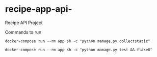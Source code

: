 # recipe-app-api-
Recipe API Project

Commands to run

`docker-compose run --rm app sh -c "python manage.py collectstatic"`

`docker-compose run --rm app sh -c "python manage.py test && flake8"`
